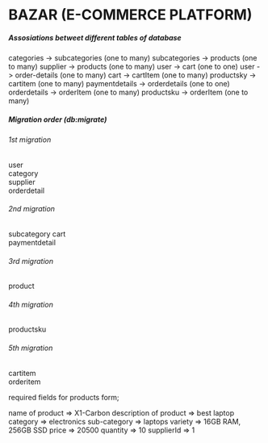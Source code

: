 # BAZAR (E-COMMERCE PLATFORM)



##### Assosiations betweet different tables of database

categories -> subcategories (one to many)
subcategories -> products  (one to many)
supplier -> products (one to many)
user -> cart (one to one)
user -> order-details (one to many)
cart -> cartItem (one to many)
productsky -> cartitem (one to many)
paymentdetails -> orderdetails (one to one)
orderdetails -> orderItem (one to many)
productsku -> orderItem (one to many)



##### Migration order (db:migrate)

###### 1st migration
user        
category    
supplier    
orderdetail 

###### 2nd migration
subcategory 
cart        
paymentdetail   

###### 3rd migration
product      

###### 4th migration
productsku  

###### 5th migration
cartitem    
orderitem   



required fields for products form;

name of product                 =>      X1-Carbon
description of product          =>      best laptop
category                        =>      electronics
sub-category                    =>      laptops
variety                         =>      16GB RAM, 256GB SSD
price                           =>      20500
quantity                        =>      10
supplierId                      =>      1